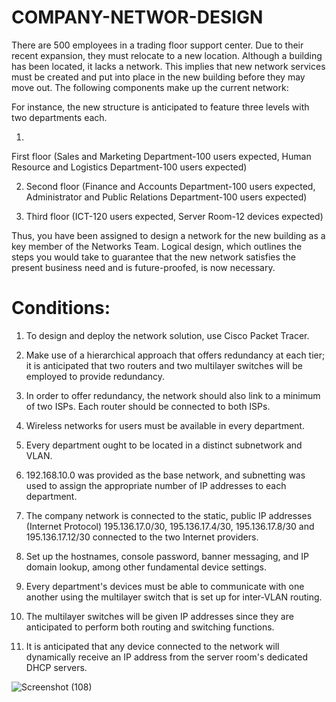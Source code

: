 # COMPANY-NETWOR-DESIGN

There are 500 employees in a trading floor support center. Due to their recent expansion, they must relocate to a new location. Although a building has been located, it lacks a network. This implies that new network services must be created and put into place in the new building before they may move out. The following components make up the current network:

For instance, the new structure is anticipated to feature three levels with two departments each.

1.

First floor (Sales and Marketing Department-100 users expected, Human Resource and Logistics Department-100 users expected)

2. Second floor (Finance and Accounts Department-100 users expected, Administrator and Public Relations Department-100 users expected)

3. Third floor (ICT-120 users expected, Server Room-12 devices expected)

Thus, you have been assigned to design a network for the new building as a key member of the Networks Team. Logical design, which outlines the steps you would take to guarantee that the new network satisfies the present business need and is future-proofed, is now necessary.

# Conditions:

1. To design and deploy the network solution, use Cisco Packet Tracer.

2. Make use of a hierarchical approach that offers redundancy at each tier; it is anticipated that two routers and two multilayer switches will be employed to provide redundancy.

3. In order to offer redundancy, the network should also link to a minimum of two ISPs. Each router should be connected to both ISPs.

4. Wireless networks for users must be available in every department.

5. Every department ought to be located in a distinct subnetwork and VLAN.

6. 192.168.10.0 was provided as the base network, and subnetting was used to assign the appropriate number of IP addresses to each department.

7. The company network is connected to the static, public IP addresses (Internet Protocol) 195.136.17.0/30, 195.136.17.4/30, 195.136.17.8/30 and 195.136.17.12/30 connected to the two Internet providers.

8. Set up the hostnames, console password, banner messaging, and IP domain lookup, among other fundamental device settings.

9. Every department's devices must be able to communicate with one another using the multilayer switch that is set up for inter-VLAN routing.

10. The multilayer switches will be given IP addresses since they are anticipated to perform both routing and switching functions.

11. It is anticipated that any device connected to the network will dynamically receive an IP address from the server room's dedicated DHCP servers.

![Screenshot (108)](https://github.com/user-attachments/assets/4bfd1e86-0532-476a-951b-318fcb286a90)
